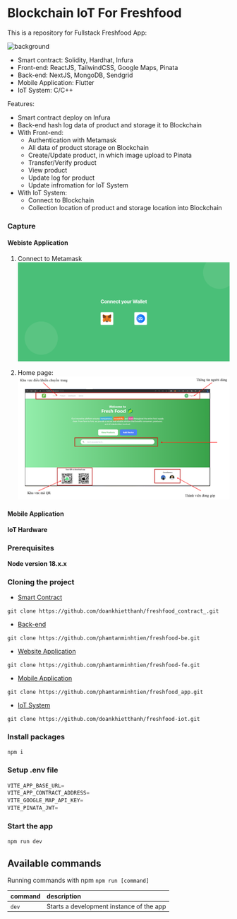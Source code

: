 # Blockchain IoT For Freshfood

This is a repository for Fullstack Freshfood App:

<image src="/docs/images/background.png" style="background-color:#ffffff" alt="background"></image>

- Smart contract: Solidity, Hardhat, Infura
- Front-end: ReactJS, TailwindCSS, Google Maps, Pinata
- Back-end: NextJS, MongoDB, Sendgrid
- Mobile Application: Flutter
- IoT System: C/C++

Features:

- Smart contract deploy on Infura
- Back-end hash log data of product and storage it to Blockchain
- With Front-end:
  - Authentication with Metamask
  - All data of product storage on Blockchain
  - Create/Update product, in which image upload to Pinata
  - Transfer/Verify product
  - View product
  - Update log for product
  - Update infromation for IoT System
- With IoT System:
  - Connect to Blockchain
  - Collection location of product and storage location into Blockchain

### Capture

#### Webiste Application

1. Connect to Metamask
   ![Connect to Metamask](/docs/images/web-connect-to-metamask.jpeg)

1. Home page:
   ![Home page](/docs/images/web-home-page.png)

#### Mobile Application

#### IoT Hardware

### Prerequisites

**Node version 18.x.x**

### Cloning the project

- [Smart Contract](https://github.com/doankhietthanh/freshfood_contract)

```shell
git clone https://github.com/doankhietthanh/freshfood_contract_.git
```

- [Back-end](https://github.com/phamtanminhtien/freshfood-be)

```shell
git clone https://github.com/phamtanminhtien/freshfood-be.git
```

- [Website Application](https://github.com/phamtanminhtien/freshfood-fe)

```shell
git clone https://github.com/phamtanminhtien/freshfood-fe.git
```

- [Mobile Application](https://github.com/phamtanminhtien/freshfood_app)

```shell
git clone https://github.com/phamtanminhtien/freshfood_app.git
```

- [IoT System](https://github.com/doankhietthanh/freshfood-iot)

```shell
git clone https://github.com/doankhietthanh/freshfood-iot.git
```

### Install packages

```shell
npm i
```

### Setup .env file

```js
VITE_APP_BASE_URL=
VITE_APP_CONTRACT_ADDRESS=
VITE_GOOGLE_MAP_API_KEY=
VITE_PINATA_JWT=
```

### Start the app

```shell
npm run dev
```

## Available commands

Running commands with npm `npm run [command]`

| command | description                              |
| :------ | :--------------------------------------- |
| `dev`   | Starts a development instance of the app |

